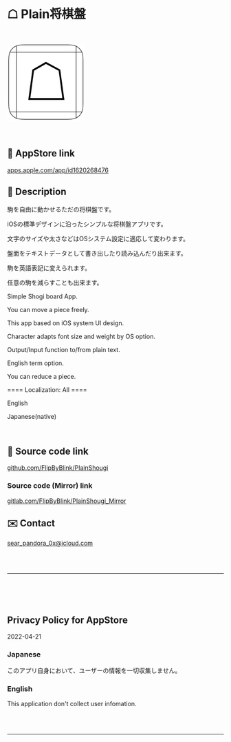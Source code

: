 # ☖ Plain将棋盤

<br>

![](PlainShougi/Assets.xcassets/LaunchIcon.imageset/LaunchIcon.png)

<br>


## 🔗 AppStore link

[apps.apple.com/app/id1620268476](https://apps.apple.com/app/id1620268476)


<!-- Manually sync below text between "📄AppDescription.swift" and "/README.md(here)" and "AppStoreConnect/_/Description". -->

## 📄 Description

駒を自由に動かせるただの将棋盤です。

iOSの標準デザインに沿ったシンプルな将棋盤アプリです。

文字のサイズや太さなどはOSシステム設定に適応して変わります。

盤面をテキストデータとして書き出したり読み込んだり出来ます。

駒を英語表記に変えられます。

任意の駒を減らすことも出来ます。


<!--==== English description ====-->

Simple Shogi board App.

You can move a piece freely.

This app based on iOS system UI design.

Character adapts font size and weight by OS option.

Output/Input function to/from plain text.

English term option.

You can reduce a piece.


==== Localization: All ====

English

Japanese(native)

<br>


## 🧰 Source code link

[github.com/FlipByBlink/PlainShougi](https://github.com/FlipByBlink/PlainShougi)


### Source code (Mirror) link

[gitlab.com/FlipByBlink/PlainShougi_Mirror](https://gitlab.com/FlipByBlink/PlainShougi_Mirror)


## ✉️ Contact

sear_pandora_0x@icloud.com


<br>

<br>

------

<br>

<br>

<br>


## Privacy Policy for AppStore

2022-04-21


### Japanese
このアプリ自身において、ユーザーの情報を一切収集しません。

### English
This application don't collect user infomation.


<br>

<br>

------

<br>

<br>


<!-- URL "Support page for AppStore" -->
<!-- https://flipbyblink.github.io/PlainShougi/ -->

<!-- URL "Privacy Policy for AppStore" -->
<!-- https://flipbyblink.github.io/PlainShougi/#privacy-policy-for-appstore -->

